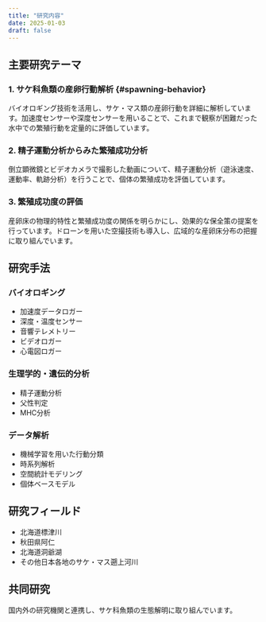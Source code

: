```yaml
---
title: "研究内容"
date: 2025-01-03
draft: false
---
```


## 主要研究テーマ

### 1. サケ科魚類の産卵行動解析 {#spawning-behavior}

バイオロギング技術を活用し、サケ・マス類の産卵行動を詳細に解析しています。加速度センサーや深度センサーを用いることで、これまで観察が困難だった水中での繁殖行動を定量的に評価しています。

### 2. 精子運動分析からみた繁殖成功分析

倒立顕微鏡とビデオカメラで撮影した動画について、精子運動分析（遊泳速度、運動率、軌跡分析）を行うことで、個体の繁殖成功を評価しています。

### 3. 繁殖成功度の評価

産卵床の物理的特性と繁殖成功度の関係を明らかにし、効果的な保全策の提案を行っています。ドローンを用いた空撮技術も導入し、広域的な産卵床分布の把握に取り組んでいます。

## 研究手法

### バイオロギング
- 加速度データロガー
- 深度・温度センサー
- 音響テレメトリー
- ビデオロガー
- 心電図ロガー


### 生理学的・遺伝的分析
- 精子運動分析
- 父性判定
- MHC分析

### データ解析
- 機械学習を用いた行動分類
- 時系列解析
- 空間統計モデリング
- 個体ベースモデル

## 研究フィールド

- 北海道標津川
- 秋田県阿仁
- 北海道洞爺湖
- その他日本各地のサケ・マス遡上河川

## 共同研究

国内外の研究機関と連携し、サケ科魚類の生態解明に取り組んでいます。